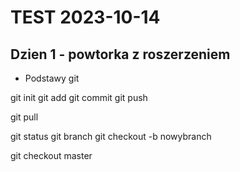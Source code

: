 # TEST 2023-10-14

## Dzien 1 - powtorka z roszerzeniem

* Podstawy git

git init
git add
git commit
git push

git pull

git status
git branch
git checkout -b nowybranch

git checkout master